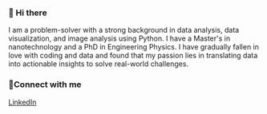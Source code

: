 ### 👋 Hi there 

I am a problem-solver with a strong background in data analysis, data visualization, and image analysis using Python. I have a Master's in nanotechnology and a PhD in Engineering Physics. I have gradually fallen in love with coding and data and found that my passion lies in translating data into actionable insights to solve real-world challenges.


### :raised_hands:Connect with me
[LinkedIn](https://www.linkedin.com/in/oskar-strom-phd/)

<!--
**oskarestrom/oskarestrom** is a ✨ _special_ ✨ repository because its `README.md` (this file) appears on your GitHub profile.

Here are some ideas to get you started:

- 🔭 I’m currently working on ...
- 🌱 I’m currently learning ...
- 👯 I’m looking to collaborate on ...
- 🤔 I’m looking for help with ...
- 💬 Ask me about ...
- 📫 How to reach me: ...
- 😄 Pronouns: ...
- ⚡ Fun fact: ...
-->
